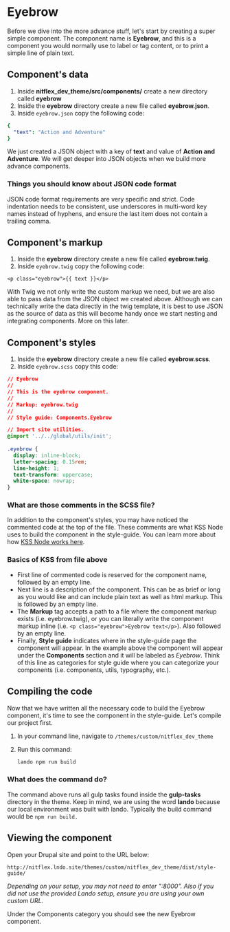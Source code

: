 # Eyebrow

Before we dive into the more advance stuff, let's start by creating a super simple component. The component name is **Eyebrow**, and this is a component you would normally use to label or tag content, or to print a simple line of plain text.

## Component's data

1. Inside **nitflex\_dev\_theme/src/components/** create a new directory called **eyebrow**
2. Inside the **eyebrow** directory create a new file called **eyebrow.json**.
3. Inside `eyebrow.json` copy the following code:

```yaml
{
  "text": "Action and Adventure"
}
```

We just created a JSON object with a key of **text** and value of **Action and Adventure**. We will get deeper into JSON objects when we build more advance components.

### Things you should know about JSON code format

JSON code format requirements are very specific and strict. Code indentation needs to be consistent, use underscores in multi-word key names instead of hyphens, and ensure the last item does not contain a trailing comma.

## Component's markup

1. Inside the **eyebrow** directory create a new file called **eyebrow.twig**.
2. Inside `eyebrow.twig` copy the following code:

```text
<p class="eyebrow">{{ text }}</p>
```

With Twig we not only write the custom markup we need, but we are also able to pass data from the JSON object we created above. Although we can technically write the data directly in the twig template, it is best to use JSON as the source of data as this will become handy once we start nesting and integrating components. More on this later.

## Component's styles

1. Inside the **eyebrow** directory create a new file called **eyebrow.scss**.
2. Inside `eyebrow.scss` copy this code:

```css
// Eyebrow
//
// This is the eyebrow component.
//
// Markup: eyebrow.twig
//
// Style guide: Components.Eyebrow

// Import site utilities.
@import '../../global/utils/init';
​
.eyebrow {
  display: inline-block;
  letter-spacing: 0.15rem;
  line-height: 1;
  text-transform: uppercase;
  white-space: nowrap;
}
```

### What are those comments in the SCSS file?

In addition to the component's styles, you may have noticed the commented code at the top of the file. These comments are what KSS Node uses to build the component in the style-guide. You can learn more about how [KSS Node works here](https://github.com/kss-node/kss-node).

### Basics of KSS from file above

* First line of commented code is reserved for the component name, followed by an empty line.
* Next line is a description of the component. This can be as brief or long as you would like and can include plain text as well as html markup. This is followed by an empty line.
* The **Markup** tag accepts a path to a file where the component markup exists \(i.e. eyebrow.twig\), or you can literally write the component markup inline \(i.e. `<p class="eyebrow">Eyebrow text</p>`\). Also followed by an empty line.
* Finally, **Style guide** indicates where in the style-guide page the component will appear. In the example above the component will appear under the **Components** section and it will be labeled as _Eyebrow_. Think of this line as categories for style guide where you can categorize your components \(i.e. components, utils, typography, etc.\).

## Compiling the code

Now that we have written all the necessary code to build the Eyebrow component, it's time to see the component in the style-guide. Let's compile our project first.

1. In your command line, navigate to `/themes/custom/nitflex_dev_theme`
2. Run this command:

   ```bash
   lando npm run build
   ```

### What does the command do?

The command above runs all gulp tasks found inside the **gulp-tasks** directory in the theme. Keep in mind, we are using the word **lando** because our local environment was built with lando. Typically the build command would be `npm run build.`

## Viewing the component   <a id="viewing-the-eyebrow-component"></a>

Open your Drupal site and point to the URL below:

```text
http://nitflex.lndo.site/themes/custom/nitflex_dev_theme/dist/style-guide/
```

_Depending on your setup, you may not need to enter ":8000". Also if you did not use the provided Lando setup, ensure you are using your own custom URL._

Under the Components category you should see the new Eyebrow component.

